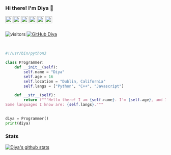 ### Hi there! I'm Diya 👋
<a href="https://www.python.org/">
  <img align="left" alt="Python" width="22px" src="https://cdn.jsdelivr.net/npm/simple-icons@3.12.2/icons/python.svg" />
</a>
<a href="https://www.cplusplus.com/">
  <img align="left" alt="C++" width="22px" src="https://cdn.jsdelivr.net/npm/simple-icons@3.12.2/icons/cplusplus.svg" />
</a>
<a href="https://www.jetbrains.com/pycharm/">
  <img align="left" alt="Pycharm" width="22px" src="https://cdn.jsdelivr.net/npm/simple-icons@3.12.2/icons/pycharm.svg" />
</a>
<a href="https://www.eclipse.org/ide/">
  <img align="left" alt="Pycharm" width="22px" src="https://cdn.jsdelivr.net/npm/simple-icons@3.12.2/icons/eclipseide.svg" />
</a>
<a href="https://www.eclipse.org/ide/">
  <img align="left" alt="Pycharm" width="22px" src="https://cdn.jsdelivr.net/npm/simple-icons@3.12.2/icons/eclipseide.svg" />
</a>
<a href="https://flask.palletsprojects.com/en/1.1.x/">
  <img align="left" alt="Flask" width="22px" src="https://cdn.jsdelivr.net/npm/simple-icons@3.12.2/icons/flask.svg" />
</a>

<br><br>

![visitors](https://visitor-badge.glitch.me/badge?page_id=diyavij.visitor-badge)
[![GitHub Diya](https://img.shields.io/github/followers/diyavij?label=follow&style=social)](https://github.com/diyavij)

<br>

```python
#!/usr/bin/python3

class Programmer:
    def __init__(self):
        self.name = "Diya"
        self.age = 16
        self.location = "Dublin, California"
        self.langs = ["Python", "C++", "Javascript"]

    def __str__(self):
        return f"""Hello there! I am {self.name}. I'm {self.age}, and I live in {self.location}. 
Some languages I know are: {self.langs}."""
          

diya = Programmer()
print(diya)

```


### Stats

[![Diya's github stats](https://github-readme-stats.vercel.app/api?username=diyavij&show_icons=true&bg_color=)](https://github.com/anuraghazra/github-readme-stats)



